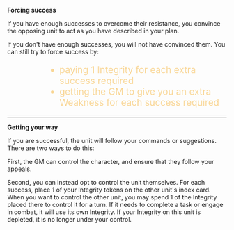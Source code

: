  
  **Forcing success**

If you have enough successes to overcome their resistance, you convince the opposing unit to act as you have described in your plan.

If you don't have enough successes, you will not have convinced them.  You can still try to force success by:

<ul style="font-size:1.5em; text-align:left; margin-left:4em; color:#F9D695;"; >

<li>paying 1 Integrity for each extra success required</li>

<li>getting the GM to give you an extra Weakness for each success required</li>
</ul>

---

**Getting your way**

If you are successful, the unit will follow your commands or suggestions.  There are two ways to do this:

First, the GM can control the character, and ensure that they follow your appeals.

Second, you can instead opt to control the unit themselves.  For each success, place 1 of your Integrity tokens on the other unit's index card.  When you want to control the other unit, you may spend 1 of the Integrity placed there to control it for a turn.  If it needs to complete a task or engage in combat, it will use its own Integrity.  If your Integrity on this unit is depleted, it is no longer under your control.
